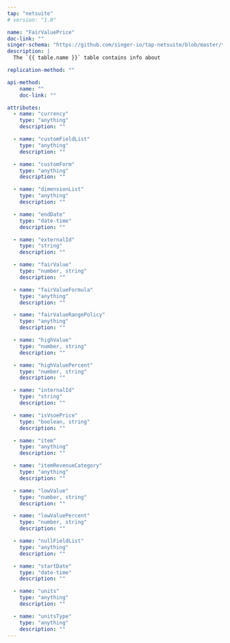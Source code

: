 ```yaml
---
tap: "netsuite"
# version: "1.0"

name: "FairValuePrice"
doc-link: ""
singer-schema: "https://github.com/singer-io/tap-netsuite/blob/master/tap_netsuite/schemas/FairValuePrice.json"
description: |
  The `{{ table.name }}` table contains info about 

replication-method: ""

api-method:
    name: ""
    doc-link: ""

attributes:
  - name: "currency"
    type: "anything"
    description: ""

  - name: "customFieldList"
    type: "anything"
    description: ""

  - name: "customForm"
    type: "anything"
    description: ""

  - name: "dimensionList"
    type: "anything"
    description: ""

  - name: "endDate"
    type: "date-time"
    description: ""

  - name: "externalId"
    type: "string"
    description: ""

  - name: "fairValue"
    type: "number, string"
    description: ""

  - name: "fairValueFormula"
    type: "anything"
    description: ""

  - name: "fairValueRangePolicy"
    type: "anything"
    description: ""

  - name: "highValue"
    type: "number, string"
    description: ""

  - name: "highValuePercent"
    type: "number, string"
    description: ""

  - name: "internalId"
    type: "string"
    description: ""

  - name: "isVsoePrice"
    type: "boolean, string"
    description: ""

  - name: "item"
    type: "anything"
    description: ""

  - name: "itemRevenueCategory"
    type: "anything"
    description: ""

  - name: "lowValue"
    type: "number, string"
    description: ""

  - name: "lowValuePercent"
    type: "number, string"
    description: ""

  - name: "nullFieldList"
    type: "anything"
    description: ""

  - name: "startDate"
    type: "date-time"
    description: ""

  - name: "units"
    type: "anything"
    description: ""

  - name: "unitsType"
    type: "anything"
    description: ""
---
```

